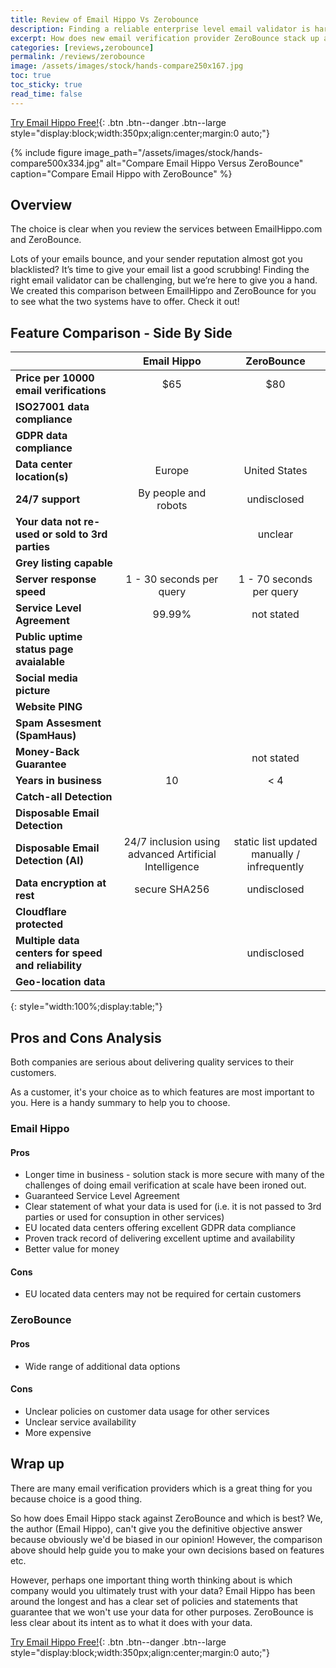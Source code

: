```yaml
---
title: Review of Email Hippo Vs Zerobounce
description: Finding a reliable enterprise level email validator is hard. Check out how we stack against Zerobounce. Does ZeroBounce sell your data?
excerpt: How does new email verification provider ZeroBounce stack up against the older Email Hippo services? Find out now.
categories: [reviews,zerobounce]
permalink: /reviews/zerobounce
image: /assets/images/stock/hands-compare250x167.jpg
toc: true
toc_sticky: true
read_time: false
---
```


[Try Email Hippo Free!](https://register.emailhippo.com/signup){: .btn .btn--danger .btn--large style="display:block;width:350px;align:center;margin:0 auto;"}

{% include figure image_path="/assets/images/stock/hands-compare500x334.jpg" alt="Compare Email Hippo Versus ZeroBounce" caption="Compare Email Hippo with ZeroBounce" %}

## Overview
The choice is clear when you review the services between EmailHippo.com and ZeroBounce.

Lots of your emails bounce, and your sender reputation almost got you blacklisted? It’s time to give your email list a good scrubbing! Finding the right email validator can be challenging, but we’re here to give you a hand. We created this comparison between EmailHippo and ZeroBounce for you to see what the two systems have to offer. Check it out!

## Feature Comparison - Side By Side

|                                                      | Email Hippo                                                    | ZeroBounce                                                   |
|------------------------------------------------------|:--------------------------------------------------------------:|:------------------------------------------------------------:|
|**Price per 10000 email verifications**               | $65                                                            | $80                                                          |
|**ISO27001 data compliance**                          | <i class="fas fa-check fa-2x" style="color:green;"></i>        | <i class="fas fa-check fa-2x" style="color:green;"></i>      |
|**GDPR data compliance**                              | <i class="fas fa-check fa-2x" style="color:green;"></i>        | <i class="fas fa-check fa-2x" style="color:green;"></i>      |
|**Data center location(s)**                           | Europe                                                         | United States                                                |
|**24/7 support**                                      | By people and robots                                           | undisclosed                                                  |
|**Your data not re-used or sold to 3rd parties**      | <i class="fas fa-check fa-2x" style="color:green;"></i>        | unclear                                                      |
|**Grey listing capable**                              | <i class="fas fa-check fa-2x" style="color:green;"></i>        | <i class="fas fa-check fa-2x" style="color:green;"></i>      |
|**Server response speed**                             | 1 - 30 seconds per query                                       | 1 - 70 seconds per query                                     |
|**Service Level Agreement**                           | 99.99%                                                         | not stated                                                   |
|**Public uptime status page avaialable**              | <i class="fas fa-check fa-2x" style="color:green;"></i>        | <i class="fas fa-times fa-2x" style="color:red;"></i>        |
|**Social media picture**                              | <i class="fas fa-check fa-2x" style="color:green;"></i>        | <i class="fas fa-times fa-2x" style="color:red;"></i>        |
|**Website PING**                                      | <i class="fas fa-check fa-2x" style="color:green;"></i>        | <i class="fas fa-times fa-2x" style="color:red;"></i>        |
|**Spam Assesment (SpamHaus)**                         | <i class="fas fa-check fa-2x" style="color:green;"></i>        | <i class="fas fa-times fa-2x" style="color:red;"></i>        |
|**Money-Back Guarantee**                              | <i class="fas fa-check fa-2x" style="color:green;"></i>        | not stated                                                   |
|**Years in business**                                 | 10                                                             | < 4                                                          |
|**Catch-all Detection**                               | <i class="fas fa-check fa-2x" style="color:green;"></i>        | <i class="fas fa-check fa-2x" style="color:green;"></i>      |
|**Disposable Email Detection**                        | <i class="fas fa-check fa-2x" style="color:green;"></i>        | <i class="fas fa-check fa-2x" style="color:green;"></i>      |
|**Disposable Email Detection (AI)**                   | 24/7 inclusion using advanced Artificial Intelligence          |  static list updated manually / infrequently                 |
|**Data encryption at rest**                           | secure SHA256                                                  | undisclosed                                                  |
|**Cloudflare protected**                              | <i class="fas fa-check fa-2x" style="color:green;"></i>        | <i class="fas fa-check fa-2x" style="color:green;"></i>      |
|**Multiple data centers for speed and reliability**   | <i class="fas fa-check fa-2x" style="color:green;"></i>        | undisclosed                                                  |
|**Geo-location data**                                 | <i class="fas fa-check fa-2x" style="color:green;"></i>        | <i class="fas fa-times fa-2x" style="color:red;"></i>        |
{: style="width:100%;display:table;"}

## Pros and Cons Analysis
Both companies are serious about delivering quality services to their customers.

As a customer, it's your choice as to which features are most important to you. Here is a handy summary to help you to choose.

### Email Hippo


#### Pros
* Longer time in business - solution stack is more secure with many of the challenges of doing email verification at scale have been ironed out.
* Guaranteed Service Level Agreement
* Clear statement of what your data is used for (i.e. it is not passed to 3rd parties or used for consuption in other services)
* EU located data centers offering excellent GDPR data compliance
* Proven track record of delivering excellent uptime and availability
* Better value for money

#### Cons
* EU located data centers may not be required for certain customers

### ZeroBounce

#### Pros
* Wide range of additional data options

#### Cons
* Unclear policies on customer data usage for other services
* Unclear service availability
* More expensive

## Wrap up
There are many email verification providers which is a great thing for you because choice is a good thing.

So how does Email Hippo stack against ZeroBounce and which is best? We, the author (Email Hippo), can't give you the definitive objective answer because obviously we'd be biased in our opinion! However, the comparison above should help guide you to make your own decisions based on features etc.

However, perhaps one important thing worth thinking about is which company would you ultimately trust with your data? Email Hippo has been around the longest and has a clear set of policies and statements that guarantee that we won't use your data for other purposes. ZeroBounce is less clear about its intent as to what it does with your data.

[Try Email Hippo Free!](https://register.emailhippo.com/signup){: .btn .btn--danger .btn--large style="display:block;width:350px;align:center;margin:0 auto;"}